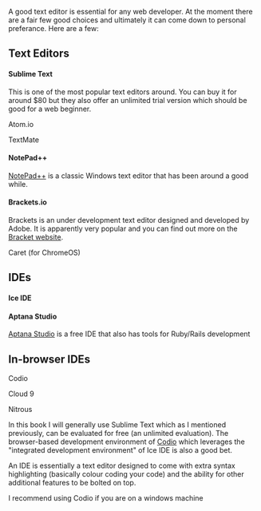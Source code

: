 A good text editor is essential for any web developer. At the moment there are a fair few good choices and ultimately it can come down to personal preferance. Here are a few:

## Text Editors

#### Sublime Text

This is one of the most popular text editors around. You can buy it for around $80 but they also offer an unlimited trial version which should be good for a web beginner.

Atom.io

TextMate

#### NotePad++

[NotePad++]() is a classic Windows text editor that has been around a good while.

#### Brackets.io

Brackets is an under development text editor designed and developed by Adobe. It is apparently very popular and you can find out more on the [Bracket website](http://brackets.io/).


Caret (for ChromeOS)

## IDEs

#### Ice IDE

#### Aptana Studio

[Aptana Studio](http://www.aptana.com/products/studio3.html) is a free IDE that also has tools for Ruby/Rails development


## In-browser IDEs

Codio

Cloud 9

Nitrous



In this book I will generally use Sublime Text which as I mentioned previously, can be evaluated for free (an unlimited evaluation). The browser-based development environment of [Codio](http://www.codio.com) which leverages the "integrated development environment" of Ice IDE is also a good bet. 

An IDE is essentially a text editor designed to come with extra syntax highlighting (basically colour coding your code) and the ability for other additional features to be bolted on top.

I recommend using Codio if you are on a windows machine
